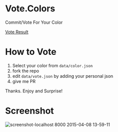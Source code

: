 Vote.Colors
===

Commit/Vote For Your Color

[Vote Result](http://huei90.github.io/Vote.Colors/)

How to Vote
===

1. Select your color from `data/color.json`
1. fork the repo
2. edit `data/vote.json` by adding your personal json
3. give me PR

Thanks. Enjoy and Surprise!

Screenshot
===

![screenshot-localhost 8000 2015-04-08 13-59-11](https://cloud.githubusercontent.com/assets/2560096/7039634/7449e488-ddf7-11e4-97d5-7564e073b64a.png)
